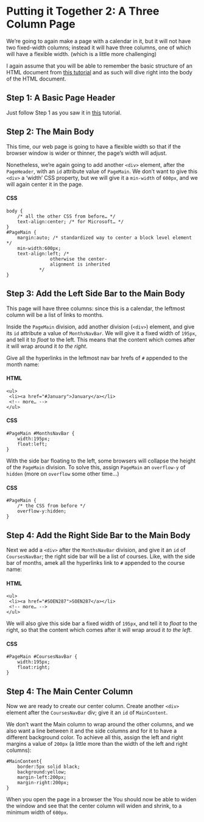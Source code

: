 Putting it Together 2: A Three Column Page
==========================================

We’re going to again make a page with a calendar in it, but it will not have two fixed-width columns; instead it will have three columns, one of which will have a flexible width. (which is a little more challenging)

I again assume that you will be able to remember the basic structure of an HTML document from [this tutorial](tut-01.intro-to-html.md) and as such will dive right into the body of the HTML document.

Step 1: A Basic Page Header
---------------------------

Just follow Step 1 as you saw it in [this](tut-05.a-web-page.md) tutorial.

Step 2: The Main Body
---------------------

This time, our web page is going to have a flexible width so that if the browser window is wider or thinner, the page’s width will adjust.

Nonetheless, we’re again going to add another `<div>` element, after the `PageHeader`, with an  `id` attribute value of `PageMain`. We don’t want to give this `<div>` a ‘width’ CSS property, but we will give it a `min-width` of `600px`, and we will again center it in the page.

#### CSS

    body {
    	/* all the other CSS from before… */
    	text-align:center; /* for Microsoft… */
    }
    #PageMain {
    	margin:auto; /* standardized way to center a block level element */
    	min-width:600px;
    	text-align:left; /*
    				otherwise the center-
    				alignment is inherited 
    			*/
    }

Step 3: Add the Left Side Bar to the Main Body
----------------------------------------------

This page will have three columns: since this is a calendar, the leftmost column will be a list of links to months.

Inside the `PageMain` division, add another division (`<div>`) element, and give its  `id` attribute a value of `MonthsNavBar`. We will give it a fixed width of `195px`, and tell it to _float_ to the left. This means that the content which comes after it will wrap around it _to the right_.

Give all the hyperlinks in the leftmost nav bar hrefs of `#` appended to the month name:

#### HTML

    <ul>
     <li><a href="#January">January</a></li>
     <!-- more… -->
    </ul>

#### CSS

    #PageMain #MonthsNavBar {
    	width:195px;
    	float:left;
    }

With the side bar floating to the left, some browsers will collapse the height of the `PageMain` division. To solve this, assign `PageMain` an `overflow-y` of `hidden` (more on `overflow` some other time…)

#### CSS

    #PageMain {
    	/* the CSS from before */
    	overflow-y:hidden;
    }

Step 4: Add the Right Side Bar to the Main Body
-----------------------------------------------

Next we add a `<div>` after the `MonthsNavBar` division, and give it an `id` of `CoursesNavBar`; the right side bar will be a list of courses. Like, with the side bar of months, amek all the hyperlinks link to `#` appended to the course name:

#### HTML

    <ul>
     <li><a href="#SOEN287">SOEN287</a></li>
     <!-- more… -->
    </ul>

We will also give this side bar a fixed width of `195px`, and tell it to _float_ to the right, so that the content which comes after it will wrap aroud it _to the left_.

#### CSS

    #PageMain #CoursesNavBar {
    	width:195px;
    	float:right;
    }

Step 4: The Main Center Column
------------------------------

Now we are ready to create our center column. Create another `<div>` element after the `CoursesNavBar` div; give it an `id` of `MainContent`.

We don’t want the Main column to wrap around the other columns, and we also want a line between it and the side columns and for it to have a different background color. To achieve all this, assign the left and right margins a value of `200px` (a little more than the width of the left and right columns):

    #MainContent{
    	border:5px solid black;
    	background:yellow;
    	margin-left:200px;
    	margin-right:200px;
    }

When you open the page in a browser the You should now be able to widen the window and see that the center column will widen and shrink, to a minimum width of `600px`.
